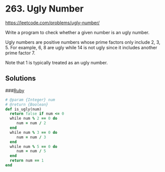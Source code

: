 # 263. Ugly Number
https://leetcode.com/problems/ugly-number/

Write a program to check whether a given number is an ugly number.

Ugly numbers are positive numbers whose prime factors only include 2, 3, 5. For example, 6, 8 are ugly while 14 is not ugly since it includes another prime factor 7.

Note that 1 is typically treated as an ugly number.

## Solutions
###[Ruby](./algorithms/263_ugly_number.rb)

```Ruby
# @param {Integer} num
# @return {Boolean}
def is_ugly(num)
  return false if num <= 0
  while num % 2 == 0 do
     num = num / 2
  end
  while num % 3 == 0 do
     num = num / 3
  end
  while num % 5 == 0 do
     num = num / 5
  end
  return num == 1
end
```
